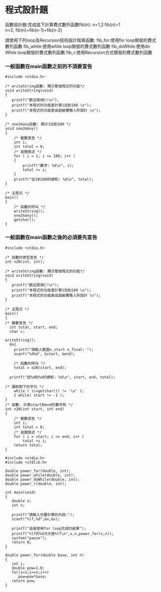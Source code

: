 # 程式設計題
函數設計題:完成底下計算費式數列函數fib(n):
n=1,2  fib(n)=1  
n>2,   fib(n)=fib(n-1)+fib(n-2)

請使用下列loop及Recursion技術設計階乘函數:
fib_for:使用for loop開發的費式數列函數
fib_while:使用while loop開發的費式數列函數
fib_doWhile:使用do While loop開發的費式數列函數
fib_r:使用Recursion方式開發的費式數列函數

### 一般函數在main函數之前的不須要宣告
```
#include <stdio.h>

/* writeString函數: 顯示整個程式的功能*/ 
void writeString(void)
{
   printf("歡迎使用C!\n"); 
   printf("本程式的功能是計算1加到100 \n"); 
   printf("本程式的功能是由超級賽雅人所設計 \n");
}

/* one2many函數: 顯示1加到100 */ 
void one2many()
{
    /* 變數宣告 */
    int i;
    int total = 0;
    /* 迴圈敘述 */
    for ( i = 1; i <= 100; i++ )
    {
        printf("數字: %d\n", i);
        total += i;
    }
    printf("從1到100的總和: %d\n", total);
}

/* 主程式 */ 
main()
{
    /* 函數的呼叫 */
    writeString();
    one2many();
    getchar();
}
```

### 一般函數在main函數之後的必須要先宣告
```
#include <stdio.h>

/* 函數的原型宣告 */
int n2N(int, int);

/* writeString函數: 顯示整個程式的功能*/ 
void writeString(void)
{
   printf("歡迎使用C!\n"); 
   printf("本程式的功能是計算1加到100 \n"); 
   printf("本程式的功能是由超級賽雅人所設計 \n");
}

/* 主程式 */ 
main()
{
/* 變數宣告 */
  int total, start, end;
  char c;

writeString();
  do{
    printf("請輸入範圍n_start n_final: ");
    scanf("%d%d", &start, &end);

    /* 函數的呼叫 */
    total = n2N(start, end);
  
  printf("從%d到%d的總和: %d\n", start, end, total);
    
/* 讀取剩下的字元 */
    while ( (c=getchar()) != '\n' );
    } while( start != -1 ); 
}
/* 函數: 計算start到end的數字和 */ 
int n2N(int start, int end)
{
    /* 變數宣告 */
    int i;
    int total = 0;
    /* 迴圈敘述 */
    for ( i = start; i <= end; i++ )
        total += i;
    return total;
}

```

```
#include <stdio.h>
#include <stdlib.h>

double power_for(double, int);	
double power_while(double, int);
double power_doWhile(double, int);
double power_r(double, int);

int main(void)
{
   double x;		
   int n;		

   printf("請輸入你要計算的內容:");	
   scanf("%lf,%d",&x,&n); 	

   printf("這是使用for loop完成的結果");
   printf("%lf的%d次方是%lf\n",x,n,power_for(x,n)); 
   system("pause");
   return 0;
}

double power_for(double base, int n) 
{
   int i;
   double pow=1.0;
   for(i=1;i<=n;i++)		
      pow=pow*base;
   return pow;
}
```

